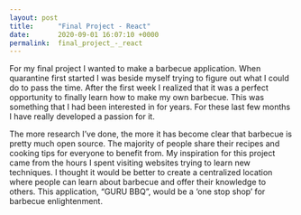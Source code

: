 ```yaml
---
layout: post
title:      "Final Project - React"
date:       2020-09-01 16:07:10 +0000
permalink:  final_project_-_react
---
```



For my final project I wanted to make a barbecue application. When quarantine first started I was beside myself trying to figure out what I could do to pass the time.  After the first week I realized that it was a perfect opportunity to finally learn how to make my own barbecue.  This was something that I had been interested in for years.  For these last few months I have really developed a passion for it.

The more research I’ve done, the more it has become clear that barbecue is pretty much open source.   The majority of people share their recipes and cooking tips for everyone to benefit from.   My inspiration for this project came from the hours I spent visiting websites trying to learn new techniques.  I thought it would be better to create a centralized location where people can learn about barbecue and offer their knowledge to others.  This application, “GURU BBQ”, would be a ‘one stop shop’ for barbecue enlightenment.  
